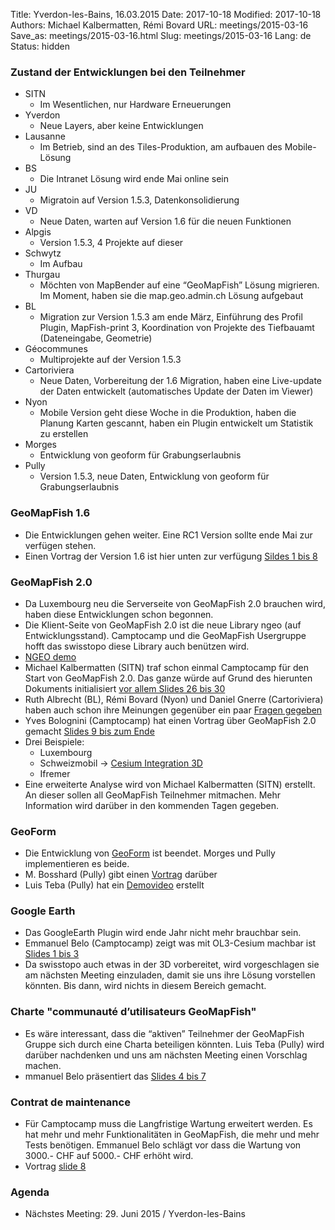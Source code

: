 Title: Yverdon-les-Bains, 16.03.2015
Date: 2017-10-18
Modified: 2017-10-18
Authors: Michael Kalbermatten, Rémi Bovard
URL: meetings/2015-03-16
Save_as: meetings/2015-03-16.html
Slug: meetings/2015-03-16
Lang: de
Status: hidden

### Zustand der Entwicklungen bei den Teilnehmer 

* SITN
    * Im Wesentlichen, nur Hardware Erneuerungen
* Yverdon
    * Neue Layers, aber keine Entwicklungen
* Lausanne
    * Im Betrieb, sind an des Tiles-Produktion, am aufbauen des Mobile-Lösung
* BS
    * Die Intranet Lösung wird ende Mai online sein
* JU
    * Migratoin auf Version 1.5.3, Datenkonsolidierung
* VD
    * Neue Daten, warten auf Version 1.6 für die neuen Funktionen
* Alpgis
    * Version 1.5.3, 4 Projekte auf dieser
* Schwytz
    * Im Aufbau
* Thurgau
    * Möchten von MapBender auf eine “GeoMapFish” Lösung migrieren. Im Moment, haben sie die map.geo.admin.ch Lösung aufgebaut
* BL
    *  Migration zur Version 1.5.3 am ende März, Einführung des Profil Plugin, MapFish-print 3, Koordination von Projekte des Tiefbauamt (Dateneingabe, Geometrie)
* Géocommunes
    * Multiprojekte auf der Version 1.5.3
* Cartoriviera
    * Neue Daten, Vorbereitung der 1.6 Migration, haben eine Live-update der Daten entwickelt (automatisches Update der Daten im Viewer)
* Nyon
    * Mobile Version geht diese Woche in die Produktion, haben die Planung Karten gescannt, haben ein Plugin entwickelt um Statistik zu erstellen
* Morges
    * Entwicklung von geoform für Grabungserlaubnis
* Pully
    *  Version 1.5.3, neue Daten, Entwicklung von geoform für Grabungserlaubnis

### GeoMapFish 1.6

* Die Entwicklungen gehen weiter. Eine RC1 Version sollte ende Mai zur verfügen stehen.
* Einen Vortrag der Version 1.6 ist hier unten zur verfügung [Sildes 1 bis 8](https://drive.google.com/file/d/0B2k63aoZqSdVX0tONEdnam56Zmc/view?usp=sharing)

### GeoMapFish 2.0

* Da Luxembourg neu die Serverseite von GeoMapFish 2.0 brauchen wird, haben diese Entwicklungen schon begonnen.
* Die Klient-Seite von GeoMapFish 2.0 ist die neue Library ngeo (auf Entwicklungsstand). Camptocamp und die GeoMapFish Usergruppe hofft das swisstopo diese Library auch benützen wird.
* [NGEO demo](http://camptocamp.github.io/ngeo/master/)
* Michael Kalbermatten (SITN) traf schon einmal Camptocamp für den Start von GeoMapFish 2.0. Das ganze würde auf Grund des hierunten Dokuments initialisiert [vor allem Slides 26 bis 30](https://drive.google.com/file/d/0B2k63aoZqSdVWEphNlA3Zkl6TWc/view)
* Ruth Albrecht (BL), Rémi Bovard (Nyon) und Daniel Gnerre (Cartoriviera) haben auch schon ihre Meinungen gegenüber ein paar [Fragen gegeben](https://docs.google.com/document/d/1u7OlNrOdTUzzIUVSZCOGQ0HXlW4u3gbC3TSa17Op0zY/edit)
* Yves Bolognini (Camptocamp) hat einen Vortrag über GeoMapFish 2.0 gemacht [Slides 9 bis zum Ende](https://drive.google.com/file/d/0B2k63aoZqSdVX0tONEdnam56Zmc/view?usp=sharing)
* Drei Beispiele:
    * Luxembourg
    * Schweizmobil -> [Cesium Integration 3D](https://cesiumjs.org/)
    * Ifremer
* Eine erweiterte Analyse wird von Michael Kalbermatten (SITN) erstellt. An dieser sollen all GeoMapFish Teilnehmer  mitmachen. Mehr Information wird darüber in den kommenden Tagen gegeben.

### GeoForm

* Die Entwicklung von [GeoForm](https://github.com/camptocamp/c2cgeoform) ist beendet. Morges und Pully implementieren es beide.
* M. Bosshard (Pully) gibt einen [Vortrag](https://drive.google.com/file/d/0B2k63aoZqSdVR0ROMDIzUHhYQ0E/view?usp=sharing) darüber
* Luis Teba (Pully) hat ein [Demovideo](https://drive.google.com/file/d/0B2k63aoZqSdVanc5b1JmZVFtVk0/view?usp=sharing) erstellt

### Google Earth

* Das GoogleEarth Plugin wird ende Jahr nicht mehr brauchbar sein.
* Emmanuel Belo (Camptocamp) zeigt was mit OL3-Cesium machbar ist [Slides 1 bis 3](https://drive.google.com/file/d/0B2k63aoZqSdVbGY1blJPM1lXNGs/view?usp=sharing)
* Da swisstopo auch etwas in der 3D vorbereitet, wird vorgeschlagen sie am nächsten Meeting einzuladen, damit sie uns ihre Lösung vorstellen könnten. Bis dann, wird nichts in diesem Bereich gemacht.

### Charte "communauté d’utilisateurs GeoMapFish"

* Es wäre interessant, dass die “aktiven” Teilnehmer der GeoMapFish Gruppe sich durch eine Charta beteiligen könnten. Luis Teba (Pully) wird darüber nachdenken und uns am nächsten Meeting einen Vorschlag machen.
* mmanuel Belo präsentiert das [Slides 4 bis 7](https://drive.google.com/file/d/0B2k63aoZqSdVbGY1blJPM1lXNGs/view?usp=sharing)

### Contrat de maintenance

* Für Camptocamp muss die Langfristige Wartung erweitert werden. Es hat mehr und mehr Funktionalitäten in GeoMapFish, die mehr und mehr Tests benötigen. Emmanuel Belo schlägt vor dass die Wartung von 3000.- CHF auf 5000.- CHF erhöht wird.
* Vortrag  [slide 8](https://drive.google.com/file/d/0B2k63aoZqSdVbGY1blJPM1lXNGs/view?usp=sharing)

### Agenda

* Nächstes Meeting: 29. Juni 2015 / Yverdon-les-Bains
